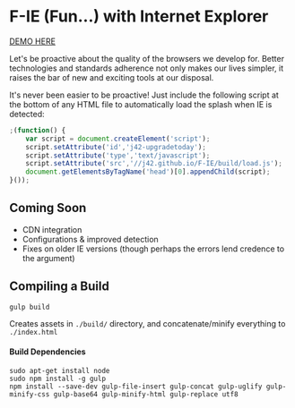 # F-IE (Fun...) with Internet Explorer

[DEMO HERE](https://j42.github.io/F-IE)

Let's be proactive about the quality of the browsers we develop for.  Better technologies and standards adherence not only makes our lives simpler, it raises the bar of new and exciting tools at our disposal.

It's never been easier to be proactive!  Just include the following script at the bottom of any HTML file to automatically load the splash when IE is detected:

```javascript
;(function() {
	var script = document.createElement('script');
	script.setAttribute('id','j42-upgradetoday');
	script.setAttribute('type','text/javascript');
	script.setAttribute('src','//j42.github.io/F-IE/build/load.js');
	document.getElementsByTagName('head')[0].appendChild(script);
}());
```


## Coming Soon

- CDN integration
- Configurations & improved detection
- Fixes on older IE versions (though perhaps the errors lend credence to the argument)


## Compiling a Build

	gulp build

Creates assets in `./build/` directory, and concatenate/minify everything to `./index.html`

#### Build Dependencies

	sudo apt-get install node
	sudo npm install -g gulp
	npm install --save-dev gulp-file-insert gulp-concat gulp-uglify gulp-minify-css gulp-base64 gulp-minify-html gulp-replace utf8